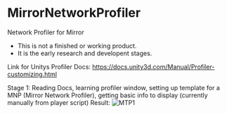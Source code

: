 # MirrorNetworkProfiler
Network Profiler for Mirror

- This is not a finished or working product.
- It is the early research and developent stages.

Link for Unitys Profiler Docs:
https://docs.unity3d.com/Manual/Profiler-customizing.html

Stage 1:
Reading Docs, learning profiler window, setting up template for a MNP (Mirror Network Profiler), getting basic info to display (currently manually from player script)
Result:
![MTP1](https://user-images.githubusercontent.com/57072365/169992268-ebccbbd4-0597-4355-a333-9bc29ac9c1c8.jpg)
